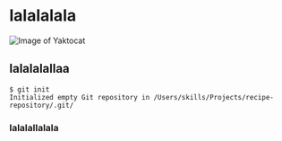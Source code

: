 # lalalalala
![Image of Yaktocat](https://octodex.github.com/images/yaktocat.png)
## lalalalallaa
```
$ git init
Initialized empty Git repository in /Users/skills/Projects/recipe-repository/.git/
```
### lalalallalala
